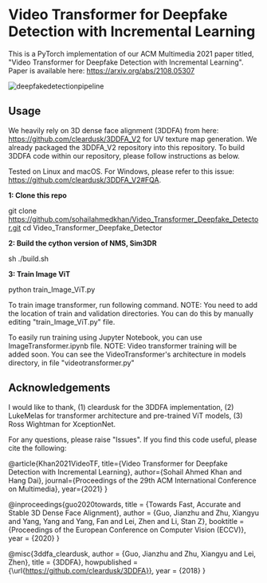 # Video Transformer for Deepfake Detection with Incremental Learning
This is a PyTorch implementation of our ACM Multimedia 2021 paper titled, "Video Transformer for Deepfake Detection with Incremental Learning". Paper is available here: https://arxiv.org/abs/2108.05307 

![deepfakedetectionpipeline](https://user-images.githubusercontent.com/44908098/163416687-734bb78e-9bc6-436b-a6e7-4c5783e56a9b.png)

## Usage

We heavily rely on 3D dense face alignment (3DDFA) from here: https://github.com/cleardusk/3DDFA_V2 for UV texture map generation. We already packaged the 3DDFA_V2 repository into this repository. To build 3DDFA code within our repository, please follow instructions as below.

Tested on Linux and macOS. For Windows, please refer to this issue: https://github.com/cleardusk/3DDFA_V2#FQA.

**1: Clone this repo**

git clone https://github.com/sohailahmedkhan/Video_Transformer_Deepfake_Detector.git
cd Video_Transformer_Deepfake_Detector

**2: Build the cython version of NMS, Sim3DR** 

sh ./build.sh

**3: Train Image ViT**

python train_Image_ViT.py

To train image transformer, run following command. NOTE: You need to add the location of train and validation directories. You can do this by manually editing "train_Image_ViT.py" file. 

To easily run training using Jupyter Notebook, you can use ImageTransformer.ipynb file.
NOTE: Video transformer training will be added soon. You can see the VideoTransformer's architecture in models directory, in file "videotransformer.py"

## Acknowledgements

I would like to thank, (1) cleardusk for the 3DDFA implementation, (2) LukeMelas for transformer architecture and pre-trained ViT models, (3) Ross Wightman for XceptionNet.


For any questions, please raise "Issues". If you find this code useful, please cite the following:

@article{Khan2021VideoTF,
  title={Video Transformer for Deepfake Detection with Incremental Learning},
  author={Sohail Ahmed Khan and Hang Dai},
  journal={Proceedings of the 29th ACM International Conference on Multimedia},
  year={2021}
}

@inproceedings{guo2020towards,
    title =        {Towards Fast, Accurate and Stable 3D Dense Face Alignment},
    author =       {Guo, Jianzhu and Zhu, Xiangyu and Yang, Yang and Yang, Fan and Lei, Zhen and Li, Stan Z},
    booktitle =    {Proceedings of the European Conference on Computer Vision (ECCV)},
    year =         {2020}
}

@misc{3ddfa_cleardusk,
    author =       {Guo, Jianzhu and Zhu, Xiangyu and Lei, Zhen},
    title =        {3DDFA},
    howpublished = {\url{https://github.com/cleardusk/3DDFA}},
    year =         {2018}
}
